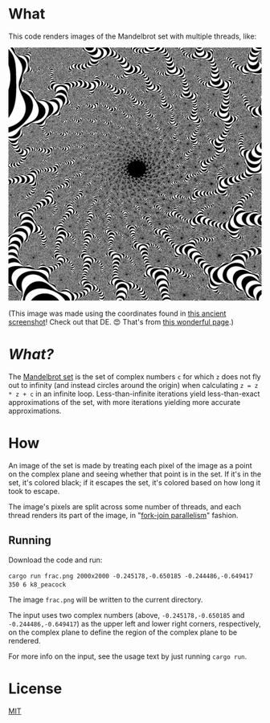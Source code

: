 # What
This code renders images of the Mandelbrot set with multiple threads, like:

<img src="./frac.png" alt="An image of the Mandelbrot set" width="1000"/>

(This image was made using the coordinates found in
[this ancient screenshot](http://www.math.utah.edu/~alfeld/math/mandelbrot/all.gif)!
Check out that DE. 😍 That's from [this wonderful page](http://www.math.utah.edu/~alfeld/math/mandelbrot/mandelbrot.html).)

# *What?*
The [Mandelbrot set](https://en.wikipedia.org/wiki/Mandelbrot_set) is the set
of complex numbers `c` for which `z` does not fly out to infinity (and instead
circles around the origin) when calculating `z = z * z + c` in an infinite loop.
Less-than-infinite iterations yield less-than-exact approximations of the set,
with more iterations yielding more accurate approximations.

# How
An image of the set is made by treating each pixel of the image as
a point on the complex plane and seeing whether that point is in the set.
If it's in the set, it's colored black; if it escapes the set, it's colored
based on how long it took to escape.

The image's pixels are split across some number of threads, and each thread renders its part of the image, in "[fork-join parallelism](https://en.wikipedia.org/wiki/Fork%E2%80%93join_model)" fashion.

## Running
Download the code and run:

```cargo run frac.png 2000x2000 -0.245178,-0.650185 -0.244486,-0.649417 350 6 k8_peacock```

The image `frac.png` will be written to the current directory.

The input uses two complex numbers (above, `-0.245178,-0.650185` and
`-0.244486,-0.649417`) as the upper left and lower right corners, respectively,
on the complex plane to define the region of the complex plane to be rendered.

For more info on the input, see the usage text by just running `cargo run`.

# License
[MIT](https://opensource.org/licenses/MIT)